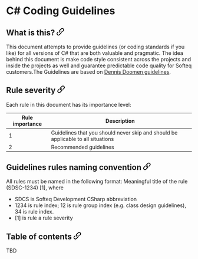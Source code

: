 # C# Coding Guidelines
## What is this? [![link-icon](images/link.png)](#what-is-this)
This document attempts to provide guidelines (or coding standards if you like) for all versions of C# that are both valuable and pragmatic. The idea behind this document is make code style consistent across the projects and inside the projects as well and guarantee predictable code quality for Softeq customers.The Guidelines are based on [Dennis Doomen guidelines](https://github.com/dennisdoomen/CSharpGuidelines).

## Rule severity [![link-icon](images/link.png)](#rule-severity)
Each rule in this document has its importance level:

| Rule importance   | Description                                                                      |
| ----------------- | -------------------------------------------------------------------------------- |
| 1                 | Guidelines that you should never skip and should be applicable to all situations |
| 2                 | Recommended guidelines                                                           |

## Guidelines rules naming convention [![link-icon](images/link.png)](#rule-naming-convention)
All rules must be named in the following format: Meaningful title of the rule (SDSC-1234) \[1\], where 
* SDCS is Softeq Development CSharp abbreviation 
* 1234 is rule index; 12 is rule group index (e.g. class design guidelines), 34 is rule index.
* \[1\] is rule a rule severity

## Table of contents [![link-icon](images/link.png)](#table-of-contents)
TBD

